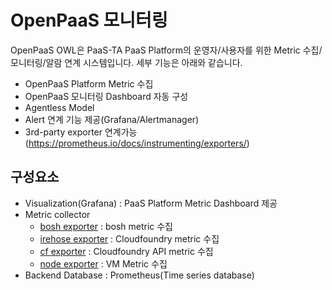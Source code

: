 # OpenPaaS 모니터링
OpenPaaS OWL은 PaaS-TA PaaS Platform의 운영자/사용자를 위한 Metric 수집/모니터링/알람 연계 시스템입니다.
세부 기능은 아래와 같습니다.
* OpenPaaS Platform Metric 수집
* OpenPaaS 모니터링 Dashboard 자동 구성
* Agentless Model
* Alert 연계 기능 제공(Grafana/Alertmanager)
* 3rd-party exporter 연계가능 (https://prometheus.io/docs/instrumenting/exporters/)

## 구성요소
* Visualization(Grafana) : PaaS Platform Metric Dashboard 제공
* Metric collector  
  * [bosh exporter](https://github.com/cloudfoundry-community/bosh_exporter) : bosh metric 수집
  * [irehose exporter](https://github.com/cloudfoundry-community/firehose_exporter) : Cloudfoundry metric 수집
  * [cf exporter](https://github.com/cloudfoundry-community/cf_exporter) : Cloudfoundry API metric 수집
  * [node exporter](https://github.com/prometheus/node_exporter) : VM Metric 수집
* Backend Database : Prometheus(Time series database)
